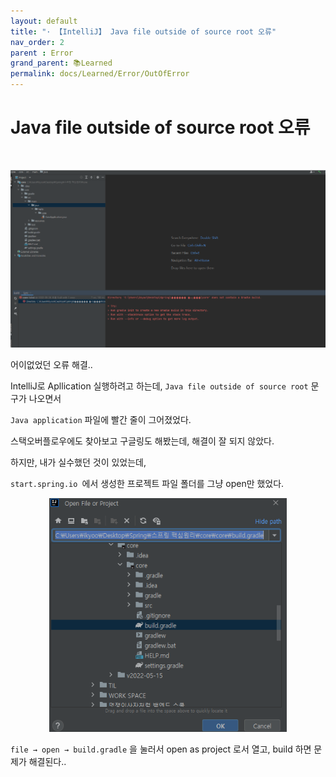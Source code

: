 ```yaml
---
layout: default
title: "· 【IntelliJ】 Java file outside of source root 오류"
nav_order: 2
parent : Error
grand_parent: 📚Learned
permalink: docs/Learned/Error/OutOfError
---
```


# Java file outside of source root 오류

<br>

<p align="center">
<img src="https://raw.githubusercontent.com/buinq/imageServer/main/img/image-20221019111328632.png" alt="image-20221019111328632" style="zoom:80%;" />
</p>


어이없었던 오류 해결..



IntelliJ로 Apllication 실행하려고 하는데, `Java file outside of source root` 문구가 나오면서



`Java application` 파일에 빨간 줄이 그어졌었다.



스택오버플로우에도 찾아보고 구글링도 해봤는데, 해결이 잘 되지 않았다.



하지만, 내가 실수했던 것이 있었는데,



`start.spring.io `에서 생성한 프로젝트 파일 폴더를 그냥 open만 했었다.

<p align="center">
<img src="https://raw.githubusercontent.com/buinq/imageServer/main/img/image-20221019111345849.png" alt="image-20221019111345849" style="zoom:80%;" />
</p>

`file → open → build.gradle` 을 눌러서 open as project 로서 열고, build 하면 문제가 해결된다..